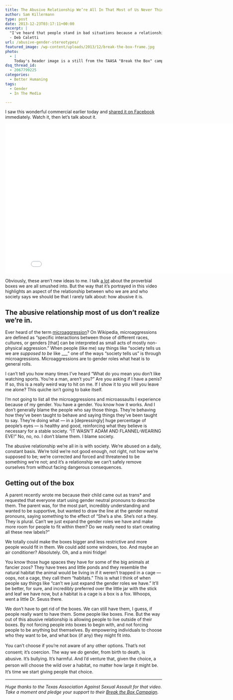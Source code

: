 ```yaml
---
title: The Abusive Relationship We’re All In That Most of Us Never Think About
author: Sam Killermann
type: post
date: 2013-12-23T03:17:11+00:00
excerpt: |
  "I've heard that people stand in bad situations because a relationship like that gets turned up by degrees. It is said that a frog will jump out of a pot of boiling water. Place him in a pot and turn it up a little at a time, and he will stay until he is boiled to death. Us frogs understand this."
  - Deb Caletti
url: /abusive-gender-stereotypes/
featured_image: /wp-content/uploads/2013/12/break-the-box-frame.jpg
photo:
  - |
    Today's header image is a still from the TAASA "Break the Box" campaign <a href="http://www.youtube.com/watch?v=u2GIu5ZpnTM&amp;feature=youtu.be" target="_blank">video</a>.
dsq_thread_id:
  - 2067799225
categories:
  - Better Humaning
tags:
  - Gender
  - In The Media

---
```

I saw this wonderful commercial earlier today and <a title="Facebook Post" href="https://www.facebook.com/MetroSam/posts/631828076880725" target="_blank">shared it on Facebook</a> immediately. Watch it, then let&#8217;s talk about it.

<div class="youtube">
  <iframe src="//www.youtube.com/embed/u2GIu5ZpnTM" height="480" width="853" allowfullscreen="" frameborder="0"></iframe>
</div>

 

Obviously, these aren&#8217;t new ideas to me. I talk <a title="TEDDDDDDD" href="http://www.youtube.com/watch?v=NRcPXtqdKjE&feature=youtu.be" target="_blank">a lot</a> about the proverbial boxes we are all smushed into. But the way that it&#8217;s portrayed in this video highlights an aspect of the relationship between who we are and who society says we should be that I rarely talk about: how abusive it is.

## The abusive relationship most of us don&#8217;t realize we&#8217;re in.

Ever heard of the term <a href="http://en.wikipedia.org/wiki/Microaggression" target="_blank">microaggression</a>? On Wikipedia, microaggressions are defined as &#8220;specific interactions between those of different races, cultures, or genders [that] can be interpreted as small acts of mostly non-physical aggression.&#8221; When people (like me) say things like &#8220;society tells us we are _supposed to be_ like \___&#8221; one of the ways &#8220;society tells us&#8221; is through microagressions. Microaggressions are to gender roles what heat is to general rolls.

I can&#8217;t tell you how many times I&#8217;ve heard &#8220;What do you mean you don&#8217;t like watching sports. You&#8217;re a man, aren&#8217;t you?&#8221; Are you asking if I have a penis? If so, this is a really weird way to hit on me. If I show it to you will you leave me alone? This quiche isn&#8217;t going to bake itself.

I&#8217;m not going to list all the microaggressions and microassaults I experience because of my gender. You have a gender. You know how it works. And I don&#8217;t generally blame the people who say those things. They&#8217;re behaving how they&#8217;ve been taught to behave and saying things they&#8217;ve been taught to say. They&#8217;re doing what &#8212; in a [depressingly] huge percentage of people&#8217;s eyes &#8212; is healthy and good, reinforcing what they believe is necessary for a stable society. &#8220;IT WASN&#8217;T ADAM AND FLANNEL-WEARING EVE!&#8221; No, no, no. I don&#8217;t blame them. I blame society.

The abusive relationship we&#8217;re all in is with society. We&#8217;re abused on a daily, constant basis. We&#8217;re told we&#8217;re not good enough, not right, not how we&#8217;re supposed to be; we&#8217;re corrected and forced and threatened to be something we&#8217;re not; and it&#8217;s a relationship we can&#8217;t safely remove ourselves from without facing dangerous consequences.

## Getting out of the box

A parent recently wrote me because their child came out as trans* and requested that everyone start using gender neutral pronouns to describe them. The parent was, for the most part, incredibly understanding and wanted to be supportive, but wanted to draw the line at the gender neutral pronouns, saying something to the effect of &#8220;She&#8217;s a she. She&#8217;s not a they. They is plural. Can&#8217;t we just expand the gender roles we have and make more room for people to fit within them? Do we really need to start creating all these new labels?&#8221;

We totally could make the boxes bigger and less restrictive and more people would fit in them. We could add some windows, too. And maybe an air conditioner? Absolutely. Oh, and a mini fridge!

You know those huge spaces they have for some of the big animals at fancier zoos? They have trees and little ponds and they resemble the natural habitat the animal would be living in if it weren&#8217;t trapped in a cage &#8212; oops, not a cage, they call them &#8220;habitats.&#8221; This is what I think of when people say things like &#8220;can&#8217;t we just expand the gender roles we have.&#8221; It&#8217;ll be better, for sure, and incredibly preferred over the little jar with the stick and leaf we have now, but a habitat is a cage is a box is a fox. Whoops, went a little Dr. Seuss there.

We don&#8217;t have to get rid of the boxes. We can still have them, I guess, if people really want to have them. Some people like boxes. Fine. But the way out of this abusive relationship is allowing people to live outside of their boxes. By not forcing people into boxes to begin with, and not forcing people to be anything but themselves. By empowering individuals to choose who they want to be, and what box (if any) they might fit into.

<span style="line-height: 1.5em;">You can&#8217;t choose if you&#8217;re not aware of any other options. That&#8217;s not consent; it&#8217;s coercion. The way we <em>do </em>gender, from birth to death, is abusive. It&#8217;s bullying. It&#8217;s harmful. And I&#8217;d venture that, given the choice, a person will choose the wild over a habitat, no matter how large it might be. It&#8217;s time we start giving people that choice.<br /> </span>

***

_Huge thanks to the Texas Association Against Sexual Assault for that video. Take a moment and pledge your support to their <a href="https://www.causes.com/breakthebox" target="_blank">Break the Box Campaign</a>._